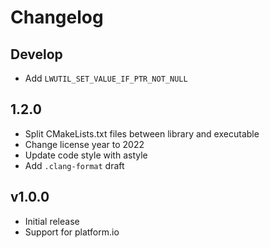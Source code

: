 # Changelog

## Develop

- Add `LWUTIL_SET_VALUE_IF_PTR_NOT_NULL`

## 1.2.0

- Split CMakeLists.txt files between library and executable
- Change license year to 2022
- Update code style with astyle
- Add `.clang-format` draft

## v1.0.0

- Initial release
- Support for platform.io